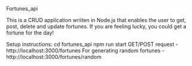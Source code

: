 Fortunes_api

This is a CRUD application wriiten in Node.js that enables the user to get, post, delete and update fortunes. If you are feeling lucky, you could get a fortune for the day!

Setup instructions:
cd fortunes_api
npm run start 
GET/POST request - http://localhost:3000/fortunes
For generating random fortunes - http://localhost:3000/fortunes/random